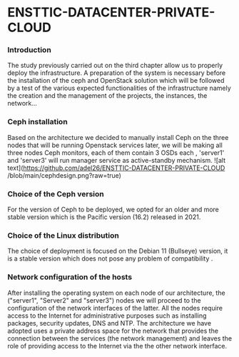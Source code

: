 # ENSTTIC-DATACENTER-PRIVATE-CLOUD
### Introduction 
The study previously carried out on the third chapter allow us to properly deploy the
infrastructure. A preparation of the system is necessary before the installation of the
ceph and OpenStack solution which will be followed by a test of the various expected
functionalities of the infrastructure namely the creation and the management of the
projects, the instances, the network...

### Ceph installation 
Based on the architecture we decided to manually install Ceph on the three nodes that will be running Openstack services later, we will be making all three nodes Ceph monitors, each of them contain 3 OSDs each , 'server1' and 'server3' will run manager service as active-standby mechanism.
![alt text](https://github.com/adel26/ENSTTIC-DATACENTER-PRIVATE-CLOUD
/blob/main/cephdesign.png?raw=true)
### Choice of the Ceph version
For the version of Ceph to be deployed, we opted for an older and more stable version which is the Pacific version (16.2) released in 2021.
### Choice of the Linux distribution
The choice of deployment is focused on the Debian 11 (Bullseye) version, it is a stable version which does not pose any problem of compatibility .
### Network configuration of the hosts
After installing the operating system on each node of our architecture,  the ("server1", "Server2" and "server3") nodes we will proceed to the configuration of the network interfaces of the latter. All the nodes require access to the Internet for administrative purposes such as installing packages, security updates, DNS and NTP. The architecture we have adopted uses a private address space for the network that provides the connection between the services (the network management) and leaves the role of providing access to the Internet via the the other network interface.